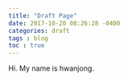 ```yaml
---
title: "Draft Page"
date: 2017-10-20 08:26:28 -0400
categories: draft
tags : blog
toc : true
---
```



Hi.
My name is hwanjong.
